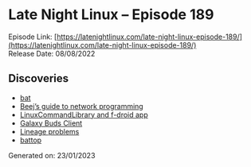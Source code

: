 # Late Night Linux – Episode 189
Episode Link: [https://latenightlinux.com/late-night-linux-episode-189/](https://latenightlinux.com/late-night-linux-episode-189/)  
Release Date: 08/08/2022
## Discoveries
* [bat](https://github.com/sharkdp/bat)
* [Beej’s guide to network programming](https://beej.us/guide/bgnet/)
* [LinuxCommandLibrary and f-droid app](https://linuxcommandlibrary.com/basics)
* [Galaxy Buds Client](https://github.com/ThePBone/GalaxyBudsClient)
* [Lineage problems](https://linuxafterdark.net/linux-after-dark-episode-17/)
* [battop](https://github.com/svartalf/rust-battop)

Generated on: 23/01/2023